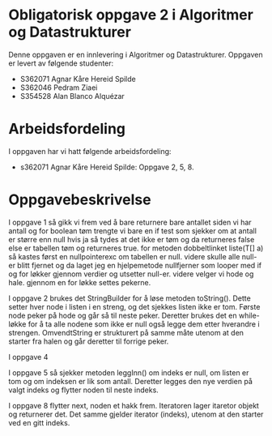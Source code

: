 # Obligatorisk oppgave 2 i Algoritmer og Datastrukturer

Denne oppgaven er en innlevering i Algoritmer og Datastrukturer. 
Oppgaven er levert av følgende studenter:
* S362071 Agnar Kåre Hereid Spilde 
* S362046 Pedram Ziaei
* S354528 Alan Blanco Alquézar
# Arbeidsfordeling 
 
I oppgaven har vi hatt følgende arbeidsfordeling:

* s362071 Agnar Kåre Hereid Spilde: Oppgave 2, 5, 8.

# Oppgavebeskrivelse

I oppgave 1 så gikk vi frem ved å bare returnere bare antallet siden vi har antall og for boolean tøm trengte vi bare en
if test som sjekker om at antall er større enn null hvis ja så tydes at det ikke er tøm og da returneres false else er
tabellen tøm og returneres true. for metoden dobbeltlinket liste(T[] a) så kastes først en nullpointerexc om tabellen er
null. videre skulle alle null-er blitt fjernet og da laget jeg en hjelpemetode nullfjerner som looper med if og for løkker 
gjennom verdier og utsetter null-er. videre velger vi hode og hale. gjennom en for løkke settes pekerne.

I oppgave 2 brukes det StringBuilder for å løse metoden toString(). 
Dette setter hver node i listen i en streng, og det sjekkes listen ikke er tom.
Første node peker på hode og går så til neste peker. 
Deretter brukes det en while-løkke for å ta alle nodene som ikke er null  også legge dem etter hverandre i strengen.
OmvendtString er strukturert på samme måte utenom at den starter fra halen og går deretter til forrige peker. 

I oppgave 4 


I oppgave 5 så sjekker metoden leggInn() om indeks er null, om listen er tom og om indeksen er lik som antall.
Deretter legges den nye verdien på valgt indeks og flytter noden til neste indeks.

I oppgave 8 flytter next, noden et hakk frem. Iteratoren lager itaretor objekt og returnerer det.
Det samme gjelder iterator (indeks), utenom at den starter ved en gitt indeks. 
